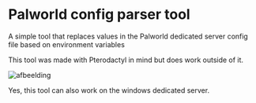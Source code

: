 # Palworld config parser tool

A simple tool that replaces values in the Palworld dedicated server config file based on environment variables

This tool was made with Pterodactyl in mind but does work outside of it.

![afbeelding](https://github.com/QuintenQVD0/Palword-server-config-parser/assets/67589015/80105711-4bfb-4e71-ae1f-6fc4c55e6d94)

Yes, this tool can also work on the windows dedicated server.
